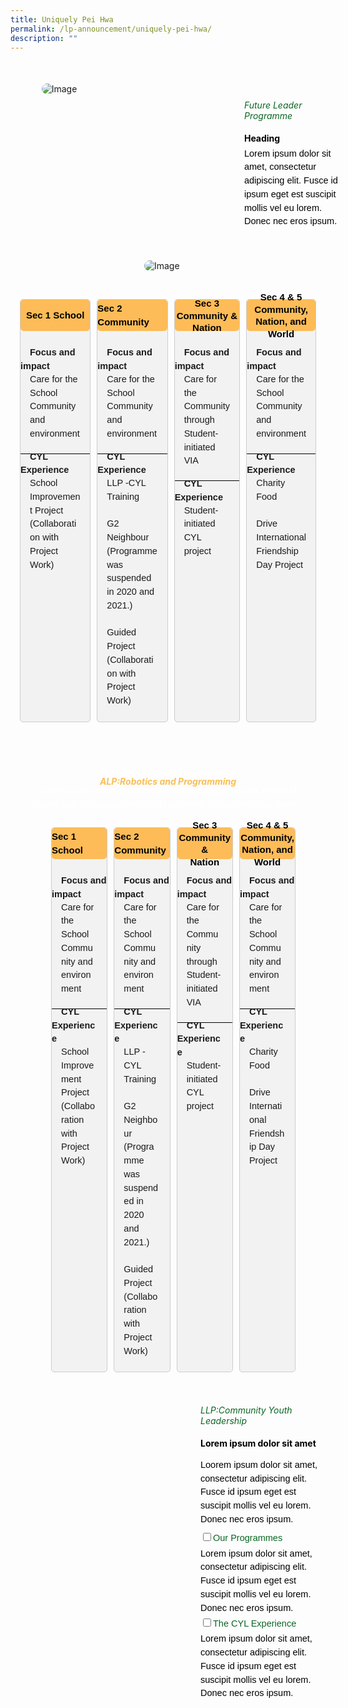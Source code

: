 ```yaml
---
title: Uniquely Pei Hwa
permalink: /lp-announcement/uniquely-pei-hwa/
description: ""
---
```

<div style="margin-top:20px; width:100%; padding: 30px; display: flex; align-items: center;" class="box">&nbsp;
<div style="position: relative; width: 300px; height: 300px; margin-right:40px;" class="container">&nbsp;
<img class="image" alt="Image" style="max-width: 115px; margin-left: 180px;border-radius: 10px;position: absolute; bottom: 0; left: 0;" src="https://i.scdn.co/image/ab67616d00001e02af08a1c1088b457401e7d4fc">&nbsp;
<img class="image" alt="Image" style="max-width: 250px; margin-right: 40px;border-radius: 10px" src="https://i.scdn.co/image/ab67616d00001e02af08a1c1088b457401e7d4fc">&nbsp;
</div>

<div style="flex: 1;" class="content">&nbsp;
<h6 style="margin-top:-90px;color:#0B6623;">Future Leader Programme</h6>&nbsp;
<h4 style="margin-top:-30px;font-weight: bold;color:#000000">Heading</h4>&nbsp;
<p style="margin: -30px 0;font-size:14.5px; line-height:1.5;font-family:sans-serif;color:black;">Lorem ipsum dolor sit amet, consectetur adipiscing elit. Fusce id ipsum eget est suscipit mollis vel eu lorem. Donec nec eros ipsum.</p>
</div>

</div>

<div style="display:flex;padding:30px;margin:-20px;">
	
<div style="flex: 1;border: 1px solid #ccc; padding: 0px; display: flex; flex-direction: column;width:23%;gap: 15px;margin:5px; background-color:#F2F2F2;border-radius: 5px;" class="box"> 
	<div style="width: 100%; height: 50px; background-color: #FDBC58;border-radius: 5px;display: flex; justify-content: center; align-items: center;margin-bottom:-5px;" class="title-box">
		<p><strong style="color: black;text-align: center;font-size:15px; line-height:1.5;font-family:sans-serif;">Sec 1 School</strong></p>
		</div>
	<div style="flex: 1;" class="content"> 
		<p><strong style="font-size:14.5px; line-height:1.5;margin:0 15px;font-family:sans-serif;">Focus and impact</strong></p> 
		<p style="font-size:14.5px; line-height:1.5;margin: -15px 15px 0px; font-family:sans-serif;">Care for the School Community and environment</p>
			<div style="width: 100%;height: 1px;background-color: black;margin-top:20px;margin-bottom:-20px;" class="white-line"></div>
		<p><strong style="font-size:14.5px; line-height:1.5;margin:0 15px;font-family:sans-serif;">CYL Experience</strong></p> 
		<p style="font-size:14.5px; line-height:1.5;margin: -15px 15px 0px; font-family:sans-serif;">School Improvement Project (Collaboration with Project Work)</p>
		</div>
</div>

<div style="flex: 1;border: 1px solid #ccc; padding: 0px; display: flex; flex-direction: column;width:23%;gap: 15px;margin:5px; background-color:#F2F2F2;border-radius: 5px;" class="box"> 
	<div style="width: 100%; height: 50px; background-color: #FDBC58;border-radius: 5px;display: flex; justify-content: center; align-items: center;margin-bottom:-5px;" class="title-box">
		<p><strong style="color: black;text-align: center;font-size:15px; line-height:1.5;font-family:sans-serif;">Sec 2 Community</strong></p>
	</div>
		<div style="flex: 1;" class="content"> 
		<p><strong style="font-size:14.5px; line-height:1.5;margin:0 15px;font-family:sans-serif;">Focus and impact</strong></p> 
		<p style="font-size:14.5px; line-height:1.5;margin: -15px 15px 0px; font-family:sans-serif;">Care for the School Community and environment</p>
			<div style="width: 100%;height: 1px;background-color: black;margin-top:20px;margin-bottom:-20px;" class="white-line"></div>
		<p><strong style="font-size:14.5px; line-height:1.5;margin:0 15px;font-family:sans-serif;">CYL Experience</strong></p> 
		<p style="font-size:14.5px; line-height:1.5;margin: -15px 15px 0px; font-family:sans-serif;">LLP -CYL Training <br><br>
		G2 Neighbour (Programme was suspended in 2020 and 2021.)<br><br>
		Guided Project (Collaboration with Project Work)<br><br></p>
		</div>
	
</div>
	
<div style="flex: 1;border: 1px solid #ccc; padding: 0px; display: flex; flex-direction: column;width:23%;gap: 15px;margin:5px; background-color:#F2F2F2;border-radius: 5px;" class="box"> 
	<div style="width: 100%; height: 50px; background-color: #FDBC58;border-radius: 5px;display: flex; justify-content: center; align-items: center;margin-bottom:-5px;" class="title-box">
		<p><strong style="color: black;text-align: center;font-size:15px; line-height:1.3em;font-family:sans-serif;display: block;">Sec 3 Community &amp; <br>Nation</strong></p>
		</div>
	<div style="flex: 1;" class="content"> 
		<p><strong style="font-size:14.5px; line-height:1.5;margin:0 15px;font-family:sans-serif;">Focus and impact</strong></p> 
		<p style="font-size:14.5px; line-height:1.5;margin: -15px 15px 0px; font-family:sans-serif;">Care for the Community through Student-initiated VIA</p>
			<div style="width: 100%;height: 1px;background-color: black;margin-top:20px;margin-bottom:-20px;" class="white-line"></div>
		<p><strong style="font-size:14.5px; line-height:1.5;margin:0 15px;font-family:sans-serif;">CYL Experience</strong></p> 
		<p style="font-size:14.5px; line-height:1.5;margin: -15px 15px 0px; font-family:sans-serif;">Student-initiated CYL project</p>
		</div>
	
</div>
	
<div style="flex: 1;border: 1px solid #ccc; padding: 0px; display: flex; flex-direction: column;width:23%;gap: 15px;margin:5px; background-color:#F2F2F2;border-radius: 5px;" class="box"> 
	<div style="width: 100%; height: 50px; background-color: #FDBC58;border-radius: 5px;display: flex; justify-content: center; align-items: center;margin-bottom:-5px;" class="title-box">
		<p><strong style="color: black;text-align: center;font-size:15px; line-height:1.3em;font-family:sans-serif;display: block;">Sec 4 &amp; 5 Community, <br>Nation, and World</strong></p>
		</div>
	<div style="flex: 1;" class="content"> 
		<p><strong style="font-size:14.5px; line-height:1.5;margin:0 15px;font-family:sans-serif;">Focus and impact</strong></p> 
		<p style="font-size:14.5px; line-height:1.5;margin: -15px 15px 0px; font-family:sans-serif;">Care for the School Community and environment</p>
			<div style="width: 100%;height: 1px;background-color: black;margin-top:20px;margin-bottom:-20px;" class="white-line"></div>
		<p><strong style="font-size:14.5px; line-height:1.5;margin:0 15px;font-family:sans-serif;">CYL Experience</strong></p> 
		<p style="font-size:14.5px; line-height:1.5;margin: -15px 15px 0px; font-family:sans-serif;">Charity Food <br><br>
		Drive International Friendship Day Project</p>
		</div>
	
</div>
</div>

<div style="margin-top:20px;padding:30px;background-image: url('https://raw.githubusercontent.com/isomerpages/moe-peihwasec/staging/images/samplebg1.png');background-size: 550%;background-repeat: no-repeat;" class="container">&nbsp;


<h6 style="font-weight: bold;color:white;text-align:center;margin: -10px 0;">ALP:Robotics and  Programming</h6>&nbsp;

<h5 style="font-weight: bold;color:#F8BF58;text-align:center;margin: -10px 0;">ALP:Robotics and  Programming</h5>&nbsp;

<p style="margin: -10px 0;font-size:14.5px; line-height:1.5;font-family:sans-serif;color:white;text-align:center;">Lorem ipsum dolor sit amet, consectetur adipiscing elit. Fusce id ipsum eget est suscipit mollis vel eu lorem. Donec nec eros ipsum.</p>
	
<div style="display:flex;padding:30px;">
	
<div style="flex: 1;border: 1px solid #ccc; padding: 0px; display: flex; flex-direction: column;width:23%;gap: 15px;margin:5px; background-color:#F2F2F2;border-radius: 5px;" class="box"> 
	<div style="width: 100%; height: 50px; background-color: #FDBC58;border-radius: 5px;display: flex; justify-content: center; align-items: center;margin-bottom:-5px;" class="title-box">
		<p><strong style="color: black;text-align: center;font-size:15px; line-height:1.5;font-family:sans-serif;">Sec 1 School</strong></p>
		</div>
	<div style="flex: 1;" class="content"> 
		<p><strong style="font-size:14.5px; line-height:1.5;margin:0 15px;font-family:sans-serif;">Focus and impact</strong></p> 
		<p style="font-size:14.5px; line-height:1.5;margin: -15px 15px 0px; font-family:sans-serif;">Care for the School Community and environment</p>
			<div style="width: 100%;height: 1px;background-color: black;margin-top:20px;margin-bottom:-20px;" class="white-line"></div>
		<p><strong style="font-size:14.5px; line-height:1.5;margin:0 15px;font-family:sans-serif;">CYL Experience</strong></p> 
		<p style="font-size:14.5px; line-height:1.5;margin: -15px 15px 0px; font-family:sans-serif;">School Improvement Project (Collaboration with Project Work)</p>
		</div>
	
</div>

<div style="flex: 1;border: 1px solid #ccc; padding: 0px; display: flex; flex-direction: column;width:23%;gap: 15px;margin:5px; background-color:#F2F2F2;border-radius: 5px;" class="box"> 
	<div style="width: 100%; height: 50px; background-color: #FDBC58;border-radius: 5px;display: flex; justify-content: center; align-items: center;margin-bottom:-5px;" class="title-box">
		<p><strong style="color: black;text-align: center;font-size:15px; line-height:1.5;font-family:sans-serif;">Sec 2 Community</strong></p>
		</div>
	<div style="flex: 1;" class="content"> 
		<p><strong style="font-size:14.5px; line-height:1.5;margin:0 15px;font-family:sans-serif;">Focus and impact</strong></p> 
		<p style="font-size:14.5px; line-height:1.5;margin: -15px 15px 0px; font-family:sans-serif;">Care for the School Community and environment</p>
			<div style="width: 100%;height: 1px;background-color: black;margin-top:20px;margin-bottom:-20px;" class="white-line"></div>
		<p><strong style="font-size:14.5px; line-height:1.5;margin:0 15px;font-family:sans-serif;">CYL Experience</strong></p> 
		<p style="font-size:14.5px; line-height:1.5;margin: -15px 15px 0px; font-family:sans-serif;">LLP -CYL Training <br><br>
		G2 Neighbour (Programme was suspended in 2020 and 2021.)<br><br>
		Guided Project (Collaboration with Project Work)<br><br></p>
		</div>
	
</div>
	
<div style="flex: 1;border: 1px solid #ccc; padding: 0px; display: flex; flex-direction: column;width:23%;gap: 15px;margin:5px; background-color:#F2F2F2;border-radius: 5px;" class="box"> 
	<div style="width: 100%; height: 50px; background-color: #FDBC58;border-radius: 5px;display: flex; justify-content: center; align-items: center;margin-bottom:-5px;" class="title-box">
		<p><strong style="color: black;text-align: center;font-size:15px; line-height:1.3em;font-family:sans-serif;display: block;">Sec 3 Community &amp; <br>Nation</strong></p>
		</div>
	<div style="flex: 1;" class="content"> 
		<p><strong style="font-size:14.5px; line-height:1.5;margin:0 15px;font-family:sans-serif;">Focus and impact</strong></p> 
		<p style="font-size:14.5px; line-height:1.5;margin: -15px 15px 0px; font-family:sans-serif;">Care for the Community through Student-initiated VIA</p>
			<div style="width: 100%;height: 1px;background-color: black;margin-top:20px;margin-bottom:-20px;" class="white-line"></div>
		<p><strong style="font-size:14.5px; line-height:1.5;margin:0 15px;font-family:sans-serif;">CYL Experience</strong></p> 
		<p style="font-size:14.5px; line-height:1.5;margin: -15px 15px 0px; font-family:sans-serif;">Student-initiated CYL project</p>
		</div>
	
</div>
	
<div style="flex: 1;border: 1px solid #ccc; padding: 0px; display: flex; flex-direction: column;width:23%;gap: 15px;margin:5px; background-color:#F2F2F2;border-radius: 5px;" class="box"> 
	<div style="width: 100%; height: 50px; background-color: #FDBC58;border-radius: 5px;display: flex; justify-content: center; align-items: center;margin-bottom:-5px;" class="title-box">
		<p><strong style="color: black;text-align: center;font-size:15px; line-height:1.3em;font-family:sans-serif;display: block;">Sec 4 &amp; 5 Community, <br>Nation, and World</strong></p>
		</div>
	<div style="flex: 1;" class="content"> 
		<p><strong style="font-size:14.5px; line-height:1.5;margin:0 15px;font-family:sans-serif;">Focus and impact</strong></p> 
		<p style="font-size:14.5px; line-height:1.5;margin: -15px 15px 0px; font-family:sans-serif;">Care for the School Community and environment</p>
			<div style="width: 100%;height: 1px;background-color: black;margin-top:20px;margin-bottom:-20px;" class="white-line"></div>
		<p><strong style="font-size:14.5px; line-height:1.5;margin:0 15px;font-family:sans-serif;">CYL Experience</strong></p> 
		<p style="font-size:14.5px; line-height:1.5;margin: -15px 15px 0px; font-family:sans-serif;">Charity Food <br><br>
		Drive International Friendship Day Project</p>
		</div>
</div>
</div>
</div>


<div style="width: 200%; height: auto; background-image:url('https://raw.githubusercontent.com/isomerpages/moe-peihwasec/staging/images/bgfade2.png');background-size: cover; background-repeat: no-repeat; background-position: center; width: 100%; height: 60vh;align-items: center;" class="image-container">

<div style="display: flex; flex: 1; gap: 50px;" class="container">&nbsp;

<div style="flex: 1;" class="column">&nbsp;
</div>
	
<div style="flex: 1;margin-top:-50px;" class="column">&nbsp;
	<h6 style="color:#0B6623;">LLP:Community Youth Leadership</h6>&nbsp;
	<h4 style="margin-top:-30px;font-weight: bold;color:#000000">Lorem ipsum dolor sit amet</h4>&nbsp;
		<p style="margin-top:-20px;font-size:14.5px; line-height:1.5;font-family:sans-serif;color:black;">Loorem ipsum dolor sit amet, consectetur adipiscing elit. Fusce id ipsum eget est suscipit mollis vel eu lorem. Donec nec eros ipsum.</p>
	
<ul style="list-style-type: none; padding: 0; margin: 0;" class="jekyllcodex_accordion">
	
<li style="margin-bottom:-10px;margin-top:-10px;decoration:none;"><input style="margin-bottom:-10px;margin-top:-10px;" id="accordion1" type="checkbox"><label for="accordion1" style="line-height:2;font-family:sans-serif;color:#0B6623;font-size:14.5px;">Our Programmes</label>
<div style="margin-top:-15px;margin-bottom:-15px;">
<p style="font-size:14.5px; line-height:1.5;font-family:sans-serif;color:black;">Lorem ipsum dolor sit amet, consectetur adipiscing elit. Fusce id ipsum eget est suscipit mollis vel eu lorem. Donec nec eros ipsum.</p>
</div>
</li>
	
<li style="margin-bottom:-10px;margin-top:-10px;"><input style="margin-bottom:-10px;margin-top:-10px;" id="accordion2" type="checkbox"><label for="accordion2" style="line-height:2;font-family:sans-serif;color:#0B6623;font-size:14.5px;">The CYL Experience</label>
<div style="margin-top:-15px;margin-bottom:-15px;">
<p style="font-size:14.5px; line-height:1.5;font-family:sans-serif;color:black;">Lorem ipsum dolor sit amet, consectetur adipiscing elit. Fusce id ipsum eget est suscipit mollis vel eu lorem. Donec nec eros ipsum.</p>
</div>
</li>
	</ul>
</div>
	
</div>
</div>

<div style="margin-top:-20px; width:100%; padding: 30px; display: flex; align-items: center;" class="box">&nbsp;
<div style="position: relative; width: 300px; height: 300px; margin-right:40px;" class="container">&nbsp;
<img class="image" alt="Image" style="max-width: 115px; margin-left: 180px;border-radius: 10px;position: absolute; bottom: 0; left: 0;" src="https://i.scdn.co/image/ab67616d00001e02af08a1c1088b457401e7d4fc">&nbsp;
<img class="image" alt="Image" style="max-width: 250px; margin-right: 40px;border-radius: 10px" src="https://i.scdn.co/image/ab67616d00001e02af08a1c1088b457401e7d4fc">&nbsp;
</div>

<div style="flex: 1;" class="content">&nbsp;
<h6 style="margin-top:-90px;color:#0B6623;">Pei Hwa Talent Academy</h6>&nbsp;
<h4 style="margin-top:-30px;font-weight: bold;color:#000000">Heading</h4>&nbsp;
<p style="margin: -30px 0;font-size:14.5px; line-height:1.5;font-family:sans-serif;color:black;">Lorem ipsum dolor sit amet, consectetur adipiscing elit. Fusce id ipsum eget est suscipit mollis vel eu lorem. Donec nec eros ipsum.</p>
</div>

</div>

<div style="display:flex;padding:30px;margin:-20px;">
	
<div style="flex: 1;border: 1px solid #ccc; padding: 0px; display: flex; flex-direction: column;width:23%;gap: 15px;margin:5px; background-color:#F2F2F2;border-radius: 5px;" class="box"> 
	<div style="width: 100%; height: 50px; background-color: #FDBC58;border-radius: 5px;display: flex; justify-content: center; align-items: center;margin-bottom:-5px;" class="title-box">
		<p><strong style="color: black;text-align: center;font-size:15px; line-height:1.5;font-family:sans-serif;">Sec 1 School</strong></p>
		</div>
	<div style="flex: 1;" class="content"> 
		<p><strong style="font-size:14.5px; line-height:1.5;margin:0 15px;font-family:sans-serif;">Focus and impact</strong></p> 
		<p style="font-size:14.5px; line-height:1.5;margin: -15px 15px 0px; font-family:sans-serif;">Care for the School Community and environment</p>
			<div style="width: 100%;height: 1px;background-color: black;margin-top:20px;margin-bottom:-20px;" class="white-line"></div>
		<p><strong style="font-size:14.5px; line-height:1.5;margin:0 15px;font-family:sans-serif;">CYL Experience</strong></p> 
		<p style="font-size:14.5px; line-height:1.5;margin: -15px 15px 0px; font-family:sans-serif;">School Improvement Project (Collaboration with Project Work)</p>
		</div>
</div>

<div style="flex: 1;border: 1px solid #ccc; padding: 0px; display: flex; flex-direction: column;width:23%;gap: 15px;margin:5px; background-color:#F2F2F2;border-radius: 5px;" class="box"> 
	<div style="width: 100%; height: 50px; background-color: #FDBC58;border-radius: 5px;display: flex; justify-content: center; align-items: center;margin-bottom:-5px;" class="title-box">
		<p><strong style="color: black;text-align: center;font-size:15px; line-height:1.5;font-family:sans-serif;">Sec 2 Community</strong></p>
	</div>
		<div style="flex: 1;" class="content"> 
		<p><strong style="font-size:14.5px; line-height:1.5;margin:0 15px;font-family:sans-serif;">Focus and impact</strong></p> 
		<p style="font-size:14.5px; line-height:1.5;margin: -15px 15px 0px; font-family:sans-serif;">Care for the School Community and environment</p>
			<div style="width: 100%;height: 1px;background-color: black;margin-top:20px;margin-bottom:-20px;" class="white-line"></div>
		<p><strong style="font-size:14.5px; line-height:1.5;margin:0 15px;font-family:sans-serif;">CYL Experience</strong></p> 
		<p style="font-size:14.5px; line-height:1.5;margin: -15px 15px 0px; font-family:sans-serif;">LLP -CYL Training <br><br>
		G2 Neighbour (Programme was suspended in 2020 and 2021.)<br><br>
		Guided Project (Collaboration with Project Work)<br><br></p>
		</div>
	
</div>
	
<div style="flex: 1;border: 1px solid #ccc; padding: 0px; display: flex; flex-direction: column;width:23%;gap: 15px;margin:5px; background-color:#F2F2F2;border-radius: 5px;" class="box"> 
	<div style="width: 100%; height: 50px; background-color: #FDBC58;border-radius: 5px;display: flex; justify-content: center; align-items: center;margin-bottom:-5px;" class="title-box">
		<p><strong style="color: black;text-align: center;font-size:15px; line-height:1.3em;font-family:sans-serif;display: block;">Sec 3 Community &amp; <br>Nation</strong></p>
		</div>
	<div style="flex: 1;" class="content"> 
		<p><strong style="font-size:14.5px; line-height:1.5;margin:0 15px;font-family:sans-serif;">Focus and impact</strong></p> 
		<p style="font-size:14.5px; line-height:1.5;margin: -15px 15px 0px; font-family:sans-serif;">Care for the Community through Student-initiated VIA</p>
			<div style="width: 100%;height: 1px;background-color: black;margin-top:20px;margin-bottom:-20px;" class="white-line"></div>
		<p><strong style="font-size:14.5px; line-height:1.5;margin:0 15px;font-family:sans-serif;">CYL Experience</strong></p> 
		<p style="font-size:14.5px; line-height:1.5;margin: -15px 15px 0px; font-family:sans-serif;">Student-initiated CYL project</p>
		</div>
	
</div>
	
<div style="flex: 1;border: 1px solid #ccc; padding: 0px; display: flex; flex-direction: column;width:23%;gap: 15px;margin:5px; background-color:#F2F2F2;border-radius: 5px;" class="box"> 
	<div style="width: 100%; height: 50px; background-color: #FDBC58;border-radius: 5px;display: flex; justify-content: center; align-items: center;margin-bottom:-5px;" class="title-box">
		<p><strong style="color: black;text-align: center;font-size:15px; line-height:1.3em;font-family:sans-serif;display: block;">Sec 4 &amp; 5 Community, <br>Nation, and World</strong></p>
		</div>
	<div style="flex: 1;" class="content"> 
		<p><strong style="font-size:14.5px; line-height:1.5;margin:0 15px;font-family:sans-serif;">Focus and impact</strong></p> 
		<p style="font-size:14.5px; line-height:1.5;margin: -15px 15px 0px; font-family:sans-serif;">Care for the School Community and environment</p>
			<div style="width: 100%;height: 1px;background-color: black;margin-top:20px;margin-bottom:-20px;" class="white-line"></div>
		<p><strong style="font-size:14.5px; line-height:1.5;margin:0 15px;font-family:sans-serif;">CYL Experience</strong></p> 
		<p style="font-size:14.5px; line-height:1.5;margin: -15px 15px 0px; font-family:sans-serif;">Charity Food <br><br>
		Drive International Friendship Day Project</p>
		</div>
	
</div>
</div>

<div style="margin-top:20px;padding:30px;background-image: url('https://raw.githubusercontent.com/isomerpages/moe-peihwasec/staging/images/samplebg1.png');background-size: 550%;background-repeat: no-repeat;" class="container">&nbsp;


<h6 style="font-weight: bold;color:white;text-align:center;margin: -10px 0;">Beyond Border Programme</h6>&nbsp;

<h5 style="font-weight: bold;color:#F8BF58;text-align:center;margin: -10px 0;">Lorem ipsum dolor sit amet, <br> consectetur adipiscing</h5>&nbsp;

<p style="margin: -10px 0;font-size:14.5px; line-height:1.5;font-family:sans-serif;color:white;text-align:center;">Lorem ipsum dolor sit amet, consectetur adipiscing elit. Fusce id ipsum eget est suscipit mollis vel eu lorem. Donec nec eros ipsum.</p>
	
<div style="display:flex;padding:30px;">
	
<div style="flex: 1;border: 1px solid #ccc; padding: 0px; display: flex; flex-direction: column;width:23%;gap: 15px;margin:5px; background-color:#F2F2F2;border-radius: 5px;" class="box"> 
	<div style="width: 100%; height: 50px; background-color: #FDBC58;border-radius: 5px;display: flex; justify-content: center; align-items: center;margin-bottom:-5px;" class="title-box">
		<p><strong style="color: black;text-align: center;font-size:15px; line-height:1.5;font-family:sans-serif;">Sec 1 School</strong></p>
		</div>
	<div style="flex: 1;" class="content"> 
		<p><strong style="font-size:14.5px; line-height:1.5;margin:0 15px;font-family:sans-serif;">Focus and impact</strong></p> 
		<p style="font-size:14.5px; line-height:1.5;margin: -15px 15px 0px; font-family:sans-serif;">Care for the School Community and environment</p>
			<div style="width: 100%;height: 1px;background-color: black;margin-top:20px;margin-bottom:-20px;" class="white-line"></div>
		<p><strong style="font-size:14.5px; line-height:1.5;margin:0 15px;font-family:sans-serif;">CYL Experience</strong></p> 
		<p style="font-size:14.5px; line-height:1.5;margin: -15px 15px 0px; font-family:sans-serif;">School Improvement Project (Collaboration with Project Work)</p>
		</div>
	
</div>

<div style="flex: 1;border: 1px solid #ccc; padding: 0px; display: flex; flex-direction: column;width:23%;gap: 15px;margin:5px; background-color:#F2F2F2;border-radius: 5px;" class="box"> 
	<div style="width: 100%; height: 50px; background-color: #FDBC58;border-radius: 5px;display: flex; justify-content: center; align-items: center;margin-bottom:-5px;" class="title-box">
		<p><strong style="color: black;text-align: center;font-size:15px; line-height:1.5;font-family:sans-serif;">Sec 2 Community</strong></p>
		</div>
	<div style="flex: 1;" class="content"> 
		<p><strong style="font-size:14.5px; line-height:1.5;margin:0 15px;font-family:sans-serif;">Focus and impact</strong></p> 
		<p style="font-size:14.5px; line-height:1.5;margin: -15px 15px 0px; font-family:sans-serif;">Care for the School Community and environment</p>
			<div style="width: 100%;height: 1px;background-color: black;margin-top:20px;margin-bottom:-20px;" class="white-line"></div>
		<p><strong style="font-size:14.5px; line-height:1.5;margin:0 15px;font-family:sans-serif;">CYL Experience</strong></p> 
		<p style="font-size:14.5px; line-height:1.5;margin: -15px 15px 0px; font-family:sans-serif;">LLP -CYL Training <br><br>
		G2 Neighbour (Programme was suspended in 2020 and 2021.)<br><br>
		Guided Project (Collaboration with Project Work)<br><br></p>
		</div>
	
</div>
	
<div style="flex: 1;border: 1px solid #ccc; padding: 0px; display: flex; flex-direction: column;width:23%;gap: 15px;margin:5px; background-color:#F2F2F2;border-radius: 5px;" class="box"> 
	<div style="width: 100%; height: 50px; background-color: #FDBC58;border-radius: 5px;display: flex; justify-content: center; align-items: center;margin-bottom:-5px;" class="title-box">
		<p><strong style="color: black;text-align: center;font-size:15px; line-height:1.3em;font-family:sans-serif;display: block;">Sec 3 Community &amp; <br>Nation</strong></p>
		</div>
	<div style="flex: 1;" class="content"> 
		<p><strong style="font-size:14.5px; line-height:1.5;margin:0 15px;font-family:sans-serif;">Focus and impact</strong></p> 
		<p style="font-size:14.5px; line-height:1.5;margin: -15px 15px 0px; font-family:sans-serif;">Care for the Community through Student-initiated VIA</p>
			<div style="width: 100%;height: 1px;background-color: black;margin-top:20px;margin-bottom:-20px;" class="white-line"></div>
		<p><strong style="font-size:14.5px; line-height:1.5;margin:0 15px;font-family:sans-serif;">CYL Experience</strong></p> 
		<p style="font-size:14.5px; line-height:1.5;margin: -15px 15px 0px; font-family:sans-serif;">Student-initiated CYL project</p>
		</div>
	
</div>
	
<div style="flex: 1;border: 1px solid #ccc; padding: 0px; display: flex; flex-direction: column;width:23%;gap: 15px;margin:5px; background-color:#F2F2F2;border-radius: 5px;" class="box"> 
	<div style="width: 100%; height: 50px; background-color: #FDBC58;border-radius: 5px;display: flex; justify-content: center; align-items: center;margin-bottom:-5px;" class="title-box">
		<p><strong style="color: black;text-align: center;font-size:15px; line-height:1.3em;font-family:sans-serif;display: block;">Sec 4 &amp; 5 Community, <br>Nation, and World</strong></p>
		</div>
	<div style="flex: 1;" class="content"> 
		<p><strong style="font-size:14.5px; line-height:1.5;margin:0 15px;font-family:sans-serif;">Focus and impact</strong></p> 
		<p style="font-size:14.5px; line-height:1.5;margin: -15px 15px 0px; font-family:sans-serif;">Care for the School Community and environment</p>
			<div style="width: 100%;height: 1px;background-color: black;margin-top:20px;margin-bottom:-20px;" class="white-line"></div>
		<p><strong style="font-size:14.5px; line-height:1.5;margin:0 15px;font-family:sans-serif;">CYL Experience</strong></p> 
		<p style="font-size:14.5px; line-height:1.5;margin: -15px 15px 0px; font-family:sans-serif;">Charity Food <br><br>
		Drive International Friendship Day Project</p>
		</div>
</div>
</div>
</div>

<div style="width: 200%; height: auto;width: 100%; height: 60vh;align-items: center;" class="image-container">

<div style="display: flex; flex: 1; gap: 50px;" class="container">&nbsp;

<div style="flex: 1;" class="column">&nbsp;
</div>
	
<div style="flex: 1;margin-top:-50px;" class="column">&nbsp;
	<h6 style="color:#0B6623;">LLP:Community Youth Leadership</h6>&nbsp;
	<h4 style="margin-top:-30px;font-weight: bold;color:#000000">Lorem ipsum dolor sit amet</h4>&nbsp;
		<p style="margin-top:-20px;font-size:14.5px; line-height:1.5;font-family:sans-serif;color:black;">Loorem ipsum dolor sit amet, consectetur adipiscing elit. Fusce id ipsum eget est suscipit mollis vel eu lorem. Donec nec eros ipsum.</p>
	
<ul style="list-style-type: none; padding: 0; margin: 0;" class="jekyllcodex_accordion">
	
<li style="margin-bottom:-10px;margin-top:-10px;decoration:none;"><input style="margin-bottom:-10px;margin-top:-10px;" id="accordion1" type="checkbox"><label for="accordion1" style="line-height:2;font-family:sans-serif;color:#0B6623;font-size:14.5px;">Our Programmes</label>
<div style="margin-top:-15px;margin-bottom:-15px;">
<p style="font-size:14.5px; line-height:1.5;font-family:sans-serif;color:black;">Lorem ipsum dolor sit amet, consectetur adipiscing elit. Fusce id ipsum eget est suscipit mollis vel eu lorem. Donec nec eros ipsum.</p>
</div>
</li>
	
<li style="margin-bottom:-10px;margin-top:-10px;"><input style="margin-bottom:-10px;margin-top:-10px;" id="accordion2" type="checkbox"><label for="accordion2" style="line-height:2;font-family:sans-serif;color:#0B6623;font-size:14.5px;">The CYL Experience</label>
<div style="margin-top:-15px;margin-bottom:-15px;">
<p style="font-size:14.5px; line-height:1.5;font-family:sans-serif;color:black;">Lorem ipsum dolor sit amet, consectetur adipiscing elit. Fusce id ipsum eget est suscipit mollis vel eu lorem. Donec nec eros ipsum.</p>
</div>
</li>
	</ul>
</div>
	
</div>
</div>